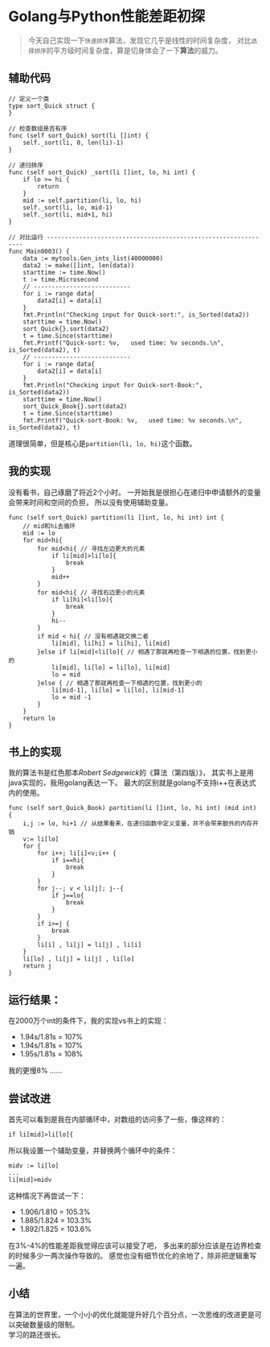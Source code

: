 # Golang与Python性能差距初探

> 今天自己实现一下`快速排序`算法，发现它几乎是线性的时间复杂度，
对比`选择排序`的平方级时间复杂度，算是切身体会了一下**算法**的威力。

## 辅助代码

```golang
// 定义一个类
type sort_Quick struct {
}

// 检查数组是否有序
func (self sort_Quick) sort(li []int) {
	self._sort(li, 0, len(li)-1)
}

// 递归排序
func (self sort_Quick) _sort(li []int, lo, hi int) {
	if lo >= hi {
		return
	}
	mid := self.partition(li, lo, hi)
	self._sort(li, lo, mid-1)
	self._sort(li, mid+1, hi)
}

// 对比运行 ---------------------------------------------------------------
func Main0003() {
	data := mytools.Gen_ints_list(40000000)
	data2 := make([]int, len(data))
	starttime := time.Now()
	t := time.Microsecond
	// ---------------------------
	for i := range data{
		data2[i] = data[i]
	}
	fmt.Println("Checking input for Quick-sort:", is_Sorted(data2))
	starttime = time.Now()
	sort_Quick{}.sort(data2)
	t = time.Since(starttime)
	fmt.Printf("Quick-sort: %v,   used time: %v seconds.\n", is_Sorted(data2), t)
	// ---------------------------
	for i := range data{
		data2[i] = data[i]
	}
	fmt.Println("Checking input for Quick-sort-Book:", is_Sorted(data2))
	starttime = time.Now()
	sort_Quick_Book{}.sort(data2)
	t = time.Since(starttime)
	fmt.Printf("Quick-sort-Book: %v,   used time: %v seconds.\n", is_Sorted(data2), t)
```
道理很简单，但是核心是`partition(li, lo, hi)`这个函数。



## 我的实现

没有看书，自己琢磨了将近2个小时。
一开始我是很担心在递归中申请额外的变量会带来时间和空间的负担，
所以没有使用辅助变量。

```golang
func (self sort_Quick) partition(li []int, lo, hi int) int { 
	// mid和hi去循环
	mid := lo
	for mid<hi{
		for mid<hi{ // 寻找左边更大的元素
			if li[mid]>li[lo]{
				break
			}
			mid++
		}
		for mid<hi{ // 寻找右边更小的元素
			if li[hi]<li[lo]{
				break
			}
			hi--
		}
		if mid < hi{ // 没有相遇就交换二者
			li[mid], li[hi] = li[hi], li[mid]
		}else if li[mid]<li[lo]{ // 相遇了那就再检查一下相遇的位置，找到更小的
			li[mid], li[lo] = li[lo], li[mid]
			lo = mid
		}else { // 相遇了那就再检查一下相遇的位置，找到更小的
			li[mid-1], li[lo] = li[lo], li[mid-1]
			lo = mid -1
		}
	}
	return lo
}
```

## 书上的实现

我的算法书是红色那本*Robert Sedgewick*的《算法（第四版）》，
其实书上是用java实现的，我用golang表达一下。
最大的区别就是golang不支持i++在表达式内的使用。

```golang
func (self sort_Quick_Book) partition(li []int, lo, hi int) (mid int) {
	i,j := lo, hi+1 // 从结果看来，在递归函数中定义变量，并不会带来额外的内存开销
	v:= li[lo]
	for {
		for i++; li[i]<v;i++ {
			if i==hi{
				break
			}
		}
		for j--; v < li[j]; j--{
			if j==lo{
				break
			}
		}
		if i>=j {
			break
		}
		li[i] , li[j] = li[j] , li[i]
	}
	li[lo] , li[j] = li[j] , li[lo]
	return j
}
```

## 运行结果：

在2000万个int的条件下，我的实现vs书上的实现：

 - 1.94s/1.81s = 107%
 - 1.94s/1.81s = 107%
 - 1.95s/1.81s = 108%

我的更慢8% ……  


## 尝试改进

首先可以看到是我在内部循环中，对数组的访问多了一些，像这样的：
```golang
if li[mid]>li[lo]{
```
所以我设置一个辅助变量，并替换两个循环中的条件：
```golang
midv := li[lo]
...
li[mid]>midv
```
这种情况下再尝试一下：

 - 1.906/1.810 = 105.3%
 - 1.885/1.824 = 103.3%
 - 1.892/1.825 = 103.6%
 
在3%-4%的性能差距我觉得应该可以接受了吧，
多出来的部分应该是在边界检查的时候多少一两次操作导致的。
感觉也没有细节优化的余地了，除非把逻辑重写一遍。

## 小结

在算法的世界里，一个小小的优化就能提升好几个百分点，一次思维的改进更是可以突破数量级的限制。  
学习的路还很长。
